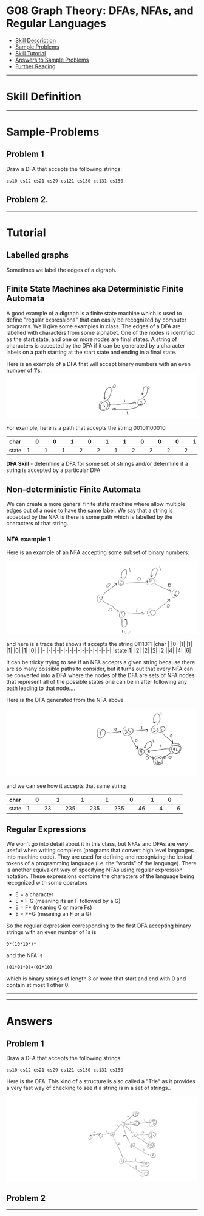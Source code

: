 # G08 Graph Theory: DFAs, NFAs, and Regular Languages



* [Skill Description](#skill-description)
* [Sample Problems](#Sample-Problems)
* [Skill Tutorial](#Tutorial)
* [Answers to Sample Problems](#Answers)
* [Further Reading](#Reading)

---


# Skill Definition




---

# Sample-Problems

## Problem 1
Draw a DFA that accepts the following strings:
```
cs10 cs12 cs21 cs29 cs121 cs130 cs131 cs150
```

## Problem 2.


---

# Tutorial

## Labelled graphs
Sometimes we label the edges of a digraph.

## Finite State Machines aka Deterministic Finite Automata
A good example of a digraph is a finite state machine which is used to define "regular expressions" that can easily
be recognized by computer programs. We'll give some examples in class. The edges of a DFA are labelled with characters from some alphabet. One of the nodes is identified as the start state, and one or more nodes are final states. A string of characters
is accepted by the DFA if it can be generated by a character labels on a path starting at the start state and ending in a final state.

Here is an example of a DFA that will accept binary numbers with an even number of 1's.
![dfa1](dfa1.png)

For example, here is a path that accepts the string 00101100010

|char | |0| |0| |1 ||0| |1| |1| |0| |0| |0| |1| |0| |
|-    |-|-|-|-|-|-|-|-|-|-|-|-|-|-|-|-|-|-|-|-|-|-|-|
|state|1| |1| |1| |2| |2| |1| |2| |2| |2| |2| |1| |1|

**DFA Skill** - determine a DFA for some set of strings and/or determine if a string is accepted by a particular DFA

## Non-deterministic Finite Automata
We can create a more general finite state machine where allow multiple edges out of a node to have the same label.
We say that a string is accepted by the NFA is there is some path which is labelled by the characters of that string.

### NFA example 1
Here is an example of an NFA accepting some subset of binary numbers:

![nfa1a](nfa1a.png)

and here is a trace that shows it accepts the string 0111011
|char | |0| |1| |1| |1| |0| |1| |0| |
|-    |-|-|-|-|-|-|-|-|-|-|-|-|-|-|-|
|state|1| |2| |2| |2| |2 ||4| |4| |6|

It can be tricky trying to see if an NFA accepts a given string because there are so many possible paths to consider,
but it turns out that every NFA can be converted into a DFA where the nodes of the DFA are sets of NFA nodes that
represent all of the possible states one can be in after following any path leading to that node....

Here is the DFA generated from the NFA above

![nfa1a](nfa1b.png)

and we can see how it accepts that same string

|char | |0|  |1|   |1|   |1|   |0|  |1| |0| |
|-    |-|-|- |-|-  |-|-  |-|-  |-|- |-|-|-|-|
|state|1| |23| |235| |235| |235| |46| |4| |6|


## Regular Expressions

We won't go into detail about it in this class, but NFAs and DFAs are very useful when writing compilers (programs that
convert high level languages into machine code). They are used for defining and recognizing the lexical tokens of a
programming language (i.e. the "words" of the language). There is another equivalent way of specifying NFAs using
regular expression notation. These expressions combine the characters of the language being recognized with some operators
* E = a character
* E = F G   (meaning its an F followed by a G)
* E = F*  (meaning 0 or more Fs)
* E = F+G (meaning an F or a G)

So the regular expression corresponding to the first DFA accepting binary strings with an even number of 1s is

```
0*(10*10*)*
```

and the NFA is 
```
(01*01*0)+(01*10)
```
which is binary strings of length 3 or more that start and end with 0 and contain at most 1 other 0.

---
---

# Answers

## Problem 1
Draw a DFA that accepts the following strings:
```
cs10 cs12 cs21 cs29 cs121 cs130 cs131 cs150
```
Here is the DFA. This kind of a structure is also called a "Trie" as it provides a very fast way
of checking to see if a string is in a set of strings..

![cs_trie](cs_trie.png)


## Problem 2


---

